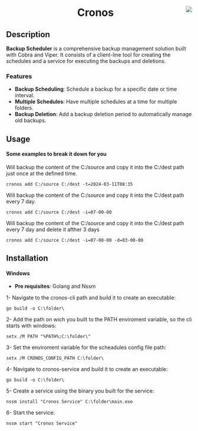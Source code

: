 <h1 align="center">Cronos <img src="https://img.shields.io/badge/go-%2300ADD8.svg?&style=for-the-badge&logo=go&logoColor=white"  align="right"></h1>

## Description

**Backup Scheduler** is a comprehensive backup management solution built with Cobra and Viper. It consists of a client-line tool for creating the schedules and a service for executing the backups and deletions.

### Features

- **Backup Scheduling**: Schedule a backup for a specific date or time interval.
- **Multiple Schedules**: Have multiple schedules at a time for multiple folders.
- **Backup Deletion**: Add a backup deletion period to automatically manage old backups.

## Usage

#### Some examples to break it down for you

Will backup the content of the C:/source and copy it into the C:/dest path just once at the defined time.

```
cronos add C:/source C:/dest -t=2024-03-11T08:35
```

Will backup the content of the C:/source and copy it into the C:/dest path every 7 day.

```
cronos add C:/source C:/dest -i=07-00-00
```

Will backup the content of the C:/source and copy it into the C:/dest path every 7 day and delete it afther 3 days

```
cronos add C:/source C:/dest -i=07-00-00 -d=03-00-00
```

## Installation

#### Windows

- **Pre requisites**: Golang and Nssm

1- Navigate to the cronos-cli path and build it to create an executable:

```
go build -o C:\folder\
```

2- Add the path on wich you built to the PATH enviroment variable, so the cli starts with windows:

```
setx /M PATH "%PATH%;C:\folder\"
```

3- Set the enviroment variable for the scheadules config file path:

```
setx /M CRONOS_CONFIG_PATH C:\folder\
```

4- Navigate to cronos-service and build it to create an executable:

```
go build -o C:\folder\
```

5- Create a service using the binary you built for the service:

```
nssm install "Cronos Service" C:\folder\main.exe
```

6- Start the service:

```
nssm start "Cronos Service"
```

